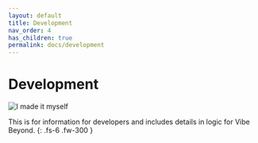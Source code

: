 ```yaml
---
layout: default
title: Development
nav_order: 4
has_children: true
permalink: docs/development
---
```


# Development

![I made it myself](https://media.tenor.com/FKkErYwJcxMAAAAC/pizza-invader-zim.gif)

This is for information for developers and includes details in logic for Vibe Beyond.
{: .fs-6 .fw-300 }